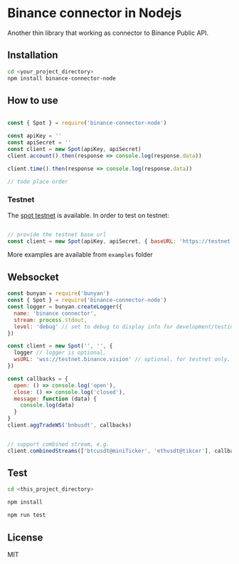 # Binance connector in Nodejs

Another thin library that working as connector to Binance Public API.

## Installation

```bash
cd <your_project_directory>
npm install binance-connector-node
```

## How to use

```javascript

const { Spot } = require('binance-connector-node')

const apiKey = ''
const apiSecret = ''
const client = new Spot(apiKey, apiSecret)
client.account().then(response => console.log(response.data))

client.time().then(response => console.log(response.data))

// todo place order
```

### Testnet

The [spot testnet](https://testnet.binance.vision/) is available. In order to test on testnet:

```javascript

// provide the testnet base url
const client = new Spot(apiKey, apiSecret, { baseURL: 'https://testnet.binance.vision'})
```

More examples are available from `examples` folder

## Websocket

```javascript
const bunyan = require('bunyan')
const { Spot } = require('binance-connector-node')
const logger = bunyan.createLogger({
  name: 'binance connector',
  stream: process.stdout,
  level: 'debug' // set to debug to display info for development/testing
})

const client = new Spot('', '', {
  logger // logger is optional,
  wsURL: 'wss://testnet.binance.vision' // optional, for testnet only. By default on production
})

const callbacks = {
  open: () => console.log('open'),
  close: () => console.log('closed'),
  message: function (data) {
    console.log(data)
  }
}
client.aggTradeWS('bnbusdt', callbacks)


// support combined stream, e.g.
client.combinedStreams(['btcusdt@miniTicker', 'ethusdt@tikcer'], callbacks)
```

## Test

```bash
cd <this_project_directory>

npm install

npm run test

```

## License
MIT
